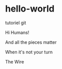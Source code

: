 # hello-world
tutoriel git

Hi Humans!

And all the pieces matter

When it's not your turn

The Wire
